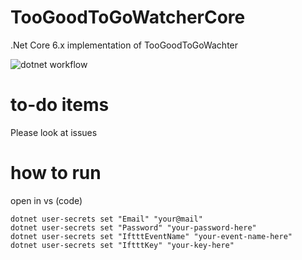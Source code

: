 # TooGoodToGoWatcherCore
 .Net Core 6.x implementation of TooGoodToGoWachter

![dotnet workflow](https://github.com/jphellemons/TooGoodToGoWatcherCore/actions/workflows/dotnet.yml/badge.svg)
# to-do items
Please look at issues

# how to run
open in vs (code)
```
dotnet user-secrets set "Email" "your@mail"
dotnet user-secrets set "Password" "your-password-here"
dotnet user-secrets set "IftttEventName" "your-event-name-here"
dotnet user-secrets set "IftttKey" "your-key-here"
```
